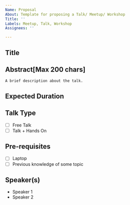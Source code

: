 ```yaml
---
Name: Proposal
About: Template for proposing a Talk/ Meetup/ Workshop
Title: ''
Labels: Meetup, Talk, Workshop
Assignees: ''

---
```


## Title

## Abstract[Max 200 chars]
    A brief description about the talk.
    
## Expected Duration

## Talk Type
- [ ] Free Talk
- [ ] Talk + Hands On 

## Pre-requisites
- [ ] Laptop
- [ ] Previous knowledge of some topic

## Speaker(s)
- Speaker 1
- Speaker 2